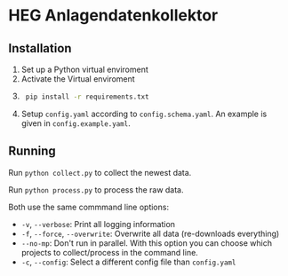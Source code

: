 # HEG Anlagendatenkollektor

## Installation

1. Set up a Python virtual enviroment
2. Activate the Virtual enviroment
3. ```sh
    pip install -r requirements.txt
    ```
4. Setup `config.yaml` according to `config.schema.yaml`. An example is given in `config.example.yaml`.

## Running

Run `python collect.py` to collect the newest data.

Run `python process.py` to process the raw data.

Both use the same commmand line options:
- `-v`, `--verbose`: Print all logging information
- `-f`, `--force`, `--overwrite`: Overwrite all data (re-downloads everything)
- `--no-mp`: Don't run in parallel. With this option you can choose which projects to collect/process in the command line.
- `-c`, `--config`: Select a different config file than `config.yaml`